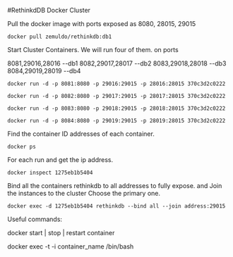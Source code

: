 #RethinkdDB Docker Cluster

Pull the docker image with ports exposed as 8080, 28015, 29015

```
docker pull zemuldo/rethinkdb:db1
```
Start Cluster Containers. We will run four of them. on ports

8081,29016,28016 --db1
8082,29017,28017 --db2
8083,29018,28018 --db3
8084,29019,28019 --db4

```
docker run -d -p 8081:8080 -p 29016:29015 -p 28016:28015 370c3d2c0222
```

```
docker run -d -p 8082:8080 -p 29017:29015 -p 28017:28015 370c3d2c0222
```

```
docker run -d -p 8083:8080 -p 29018:29015 -p 28018:28015 370c3d2c0222
```

```
docker run -d -p 8084:8080 -p 29019:29015 -p 28019:28015 370c3d2c0222
```

Find the container ID addresses of each container.


```
docker ps
```

For each run and get the ip address.

```
docker inspect 1275eb1b5404
```

Bind all the containers rethinkdb to all addresses to fully expose. and
Join the instances to the cluster Choose the primary one.

```
docker exec -d 1275eb1b5404 rethinkdb --bind all --join address:29015
```
Useful commands:

docker start | stop | restart container

docker exec -t -i container_name /bin/bash

